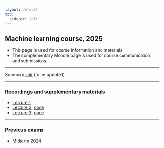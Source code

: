 ```yaml
---
layout: default
toc:
  sidebar: left
---
```


## Machine learning course, 2025

* This page is used for course information and materials.
* The complementary Moodle page is used for course communication and submissions. 

---

Summary [link](/suppl/ml/Lec2025/dl2_dc_ml2025.pdf) (to be updated)


---

### Recordings and supplementary materials
* [Lecture 1](https://sce-ac-il.zoom.us/rec/share/98DetprBeZf_34IqnfhcYolH3qtrbzuMGJvE2s0KU6_2KKTWrRObsSnKLot45mDx.862U9JBzopmbaIKi?startTime=1741779796000)
* [Lecture 2](https://sce-ac-il.zoom.us/rec/share/Ljwe9AclWvSBYUca9yE2rl665htv1j3DOf2AJtHjSEhGCP6hPgJBm9cW4Pt881Je.VLMKXfK3aCVEgYb0), [code](/suppl/ml/Lec2025/Lec2signal_est.ipynb)
* [Lecture 3](https://sce-ac-il.zoom.us/rec/share/0gKMXm-dGlsXm8a7z0N5yaEaY58tFKIQFndoSwKIy0yfDTqNncTqz2P_J95WpVJY._szB0Z6BFgVSoclT?startTime=1742987208000), [code](/suppl/ml/Lec2025/Lec3acf.ipynb)

---

### Previous exams
* [Midterm 2024](/suppl/ml/exams/ML_midterm_2024_sol.pdf)
